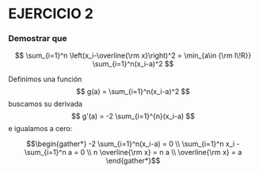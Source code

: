 # EJERCICIO 2

### Demostrar que 
$$   \sum_{i=1}^n \left(x_i-\overline{\rm x}\right)^2 = \min_{a\in {\rm I\!R}} \sum_{i=1}^n(x_i-a)^2 $$


Definimos una función $$ g(a) = \sum_{i=1}^n(x_i-a)^2 $$ buscamos su derivada $$ g'(a) = -2 \sum_{i=1}^{n}(x_i-a) $$ e igualamos a cero:

$$\begin{gather*}
-2 \sum_{i=1}^n(x_i-a) = 0 \\
\sum_{i=1}^n x_i - \sum_{i=1}^n a = 0 \\
n \overline{\rm x} = n a \\
\overline{\rm x} = a 
\end{gather*}$$